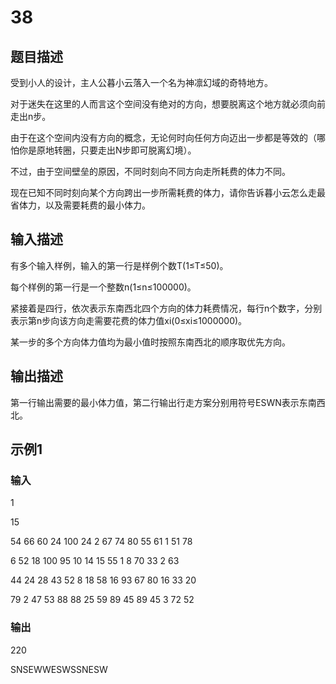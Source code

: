 # 38

## 题目描述

受到小人的设计，主人公暮小云落入一个名为神凛幻域的奇特地方。

对于迷失在这里的人而言这个空间没有绝对的方向，想要脱离这个地方就必须向前走出n步。

由于在这个空间内没有方向的概念，无论何时向任何方向迈出一步都是等效的（哪怕你是原地转圈，只要走出N步即可脱离幻境）。

不过，由于空间壁垒的原因，不同时刻向不同方向走所耗费的体力不同。

现在已知不同时刻向某个方向跨出一步所需耗费的体力，请你告诉暮小云怎么走最省体力，以及需要耗费的最小体力。

## 输入描述

有多个输入样例，输入的第一行是样例个数T(1≤T≤50)。

每个样例的第一行是一个整数n(1≤n≤100000)。

紧接着是四行，依次表示东南西北四个方向的体力耗费情况，每行n个数字，分别表示第n步向该方向走需要花费的体力值xi(0≤xi≤1000000)。

某一步的多个方向体力值均为最小值时按照东南西北的顺序取优先方向。

## 输出描述

第一行输出需要的最小体力值，第二行输出行走方案分别用符号ESWN表示东南西北。

## 示例1

### 输入

1

15

54 66 60 24 100 24 2 67 74 80 55 61 1 51 78

6 52 18 100 95 10 14 15 55 1 8 70 33 2 63

44 24 28 43 52 8 18 58 16 93 67 80 16 33 20

79 2 47 53 88 88 25 59 89 45 89 45 3 72 52

### 输出

220

SNSEWWESWSSNESW
